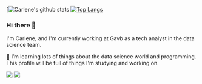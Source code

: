 [![Carlene's github stats](https://github-readme-stats.vercel.app/api?username=carlenePSF)
[![Top Langs](https://github-readme-stats.vercel.app/api/top-langs/?username=carlenePSF&layout=compact)](https://github.com/anuraghazra/github-readme-stats)



### Hi there 👋

I'm Carlene, and I'm currently working at Gavb as a tech analyst in the data science team.

🌱 I’m learning lots of things about the data science world and programming. 
This profile will be full of things I'm studying and working on. 



[<img src="https://img.shields.io/badge/medium-%2312100E.svg?&style=for-the-badge&logo=medium&logoColor=white" />](https://cpsilvadefarias.medium.com/) 
[<img src="https://img.shields.io/badge/linkedin-%230077B5.svg?&style=for-the-badge&logo=linkedin&logoColor=white" />](linkedin.com/in/carlene-silva-de-farias-43282b20b)
